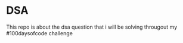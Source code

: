 # DSA
This repo is about the dsa question that i will be solving througout my #100daysofcode challenge
